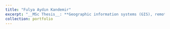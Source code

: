 ```yaml
---
title: "Fulya Aydın Kandemir"
excerpt: "__MSc Thesis__: **Geographic information systems (GIS), remote sensing and analitic hierarchy process (AHP)–based determination of suitable sites for energy crop cultivation**<br/><img src='/images/Fulya_Aydin-Kandemir.jpg' width='240px'>"
collection: portfolio
---
```


